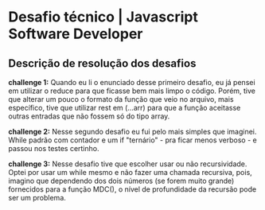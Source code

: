# Desafio técnico | Javascript Software Developer


## Descrição de resolução dos desafios

**challenge 1:**
Quando eu li o enunciado desse primeiro desafio, eu já pensei em utilizar o reduce para que ficasse bem mais limpo o código. Porém, tive que alterar um pouco o formato da função que veio no arquivo, mais específico, tive que utilizar rest em (...arr) para que a função aceitasse outras entradas que não fossem só do tipo array.


**challenge 2:**
Nesse segundo desafio eu fui pelo mais simples que imaginei. While padrão com contador e um if "ternário" - pra ficar menos verboso - e passou nos testes certinho.

**challenge 3:**
Nesse desafio tive que escolher usar ou não recursividade. Optei por usar um while mesmo e não fazer uma chamada recursiva, pois, imagino que dependendo dos dois números (se forem muito grande) fornecidos para a função MDC(), o nível de profundidade da recursão pode ser um problema.